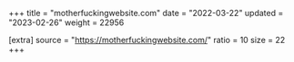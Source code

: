 +++
title = "motherfuckingwebsite.com"
date = "2022-03-22"
updated = "2023-02-26"
weight = 22956

[extra]
source = "https://motherfuckingwebsite.com/"
ratio = 10
size = 22
+++
